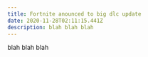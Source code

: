 ```yaml
---
title: Fortnite anounced to big dlc update
date: 2020-11-28T02:11:15.441Z
description: blah blah blah
---
```

blah blah blah